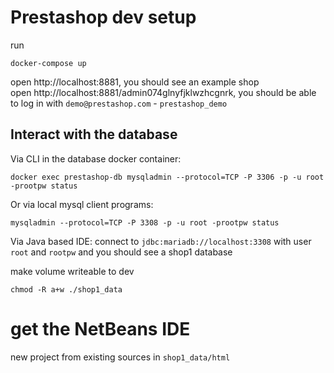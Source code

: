 # Prestashop dev setup
run
```shell
docker-compose up
```
open http://localhost:8881, you should see an example shop  
open http://localhost:8881/admin074glnyfjklwzhcgnrk, you should be able to log in with `demo@prestashop.com` - `prestashop_demo`  

## Interact with the database

Via CLI in the database docker container:

````
docker exec prestashop-db mysqladmin --protocol=TCP -P 3306 -p -u root -prootpw status
````

Or via local mysql client programs:

````
mysqladmin --protocol=TCP -P 3308 -p -u root -prootpw status
````

Via Java based IDE: connect to `jdbc:mariadb://localhost:3308` with user `root` and `rootpw` and you should see a shop1 database


make volume writeable to dev
```shell
chmod -R a+w ./shop1_data
```

# get the NetBeans IDE
new project from existing sources in `shop1_data/html`
